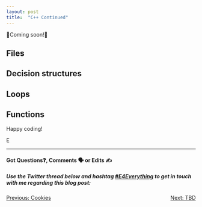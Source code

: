 ```yaml
---
layout: post
title:  "C++ Continued"
---
```


🚧Coming soon!🚧

## Files

## Decision structures

## Loops

## Functions

Happy coding!

E
<hr>
<h4>Got Questions❓, Comments 🗣 or Edits ✍</h4>
<h5>Use the Twitter thread below and hashtag <a href="https://twitter.com/hashtag/e4everything?f=tweets&vertical=default&lang=en" target="_blank">#E4Everything</a> to get in touch with me regarding this blog post:</h5>

<span><a href="https://eamoses.github.io/blog/2019/10/21/cpp.html" style="float:left;">Previous: Cookies</a><a href="#" style="float:right;">Next: TBD</a></span>